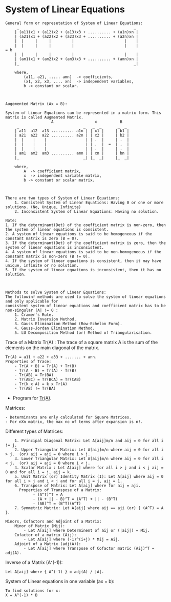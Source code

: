 # System of Linear Equations

    General form or represetation of System of Linear Equations:
         _                                                  _
        | (a11)x1 + (a12)x2 + (a13)x3 + .......... + (a1n)xn |
        | (a21)x1 + (a22)x2 + (a23)x3 + .......... + (a2n)xn |
        |  |     |     |         |                      |    |                   
        |  |     |     |         |                      |    |            = b
        |  |     |     |         |                      |    |
        | (am1)x1 + (am2)x2 + (am3)x3 + .......... + (amn)xn |
        |_                                                  _|  

        where,
            (a11, a21, ..... amn)  -> coefficients,
            (x1, x2, x3, .... xn)  -> independent variables,
            b -> constant or scalar.



    Augemented Matrix (Ax = B):

    System of Linear Equations can be represented in a matrix form. This matrix is called Augmented Matrix.
                        A                  x          B
         _                            _   _  _       _  _
        | a11  a12  a13 .......... a1n | | x1 |     | b1 |
        | a21  a22  a22 .......... a2n | | x2 |     | b2 |
        |  |    |    |                 | | .  |     | .  |
        |  |    |    |                 | | .  |  =  | .  |
        |  |    |    |                 | | .  |     | .  |
        | am1  am2  am3 .......... amn | | xn |     | bn |
        |_                            _| |_  _|     |_  _|

        where,
            A  -> coefficient matrix,
            x  -> independent variable matrix,
            b -> constant or scalar matrix.



    There are two types of System of Linear Equations:
        1. Consistent System of Linear Equations: Having 0 or one or more solutions. (No, Unique, Infinite)
        2. Inconsistent System of Linear Equations: Having no solution.

    Note:
    1. If the determinant(Det) of the coefficient matrix is non-zero, then the system of linear equations is consistent.
    2. A system of linear equations is said to be homogeneous if the constant matrix is zero (B = 0).
    3. If the determinant(Det) of the coefficient matrix is zero, then the system of linear equations is inconsistent.
    4. A system of linear equations is said to be non-homogeneous if the constant matrix is non-zero (B != 0).
    4. If the system of linear equations is consistent, then it may have unique, infinite or no solution.
    5. If the system of linear equations is inconsistent, then it has no solution.



    Methods to solve System of Linear Equations:
    The followinf methods are used to solve the system of linear equations and only applicable for 
    consistent system of linear equations and coefficient matrix has to be non-singular |A| != 0 :
        1. Cramer's Rule.
        2. Matrix Inversion Method.
        3. Gauss Elimination Method (Row-Echelon Form).
        4. Gauss-Jordan Elimination Method.
        5. LU Decomposition Method (or) Method of Triangularisation.



Trace of a Matrix Tr(A) :
    The trace of a square matrix A is the sum of the elements on the main diagonal of the matrix.
    
    Tr(A) = a11 + a22 + a33 + ....... + ann.
    Properties of Trace:
        - Tr(A + B) = Tr(A) + Tr(B)
        - Tr(A - B) = Tr(A) - Tr(B)
        - Tr(AB) = Tr(BA)
        - Tr(ABC) = Tr(BCA) = Tr(CAB)
        - Tr(k x A) = k x Tr(A)
        - Tr(AB) != Tr(BA)

- Program for [Tr(A)](Trace-Of-Matrix.py).



Matrices:

    - Determinants are only calculated for Square Matrices.
    - For nXn matrix, the max no of terms after expansion is n!.

Different types of Matrices:

        1. Principal Diagonal Matrix: Let A[aij]m/n and aij = 0 for all i != j.
        2. Upper Triangular Matrix: Let A[aij]m/n where aij = 0 for all i > j.  (or) aij = aji = 0 where i > j.
        3. Lower Triangular Matrix: Let A[aij]m/n where aij = 0 for all i < j.  (or) aij = aji = 0 where i < j.
        4. Scalar Matrix : Let A[aij] where for all i > j and i < j aij = 0 and for all i = j, aij = k.
        5. Unit Matrix (or) Identity Matrix (I): Let A[aij] where aij = 0 for all i > j and i < j and for all i = j, aij = 1.
        6. Transpose of Matrix: Let A[aij] where for aij = aji.
          Properties of Transpose of a Matrix:
                - (A^T)^T = A
                - (A + || - B)^T = (A^T) + || - (B^T)
                - (AB)^T = (B^T)(A^T)
        7. Symmetric Matrix: Let A[aij] where aij == aji (or) { (A^T) = A }. 

    Minors, Cofactors and Adjoint of a Matrix:
        Minor of Matrix (Mij):
            - Let A[aij] where Determinent of aij or (|aij|) = Mij.
        Cofactor of a matrix (Aij): 
            - Let A[aij] where (-1)^(i+j) * Mij = Aij.
        Adjoint of a Matrix (adj(A)):
            - Let A[aij] where Transpose of Cofactor matric (Aij)^T = adj(A).



Inverse of a Matrix (A^(-1)):
   
    Let A[aij] where { A^(-1) } = adj(A) / |A|.

System of Linear equations in one variable (ax = b):

    To find solutions for x:
    X = A^(-1) * B